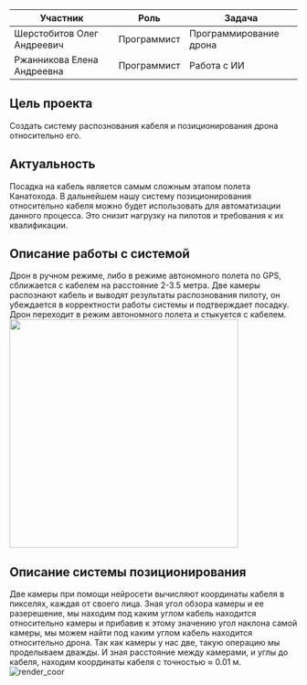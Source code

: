 | Участник | Роль | Задача |
|----------|------|--------|
| Шерстобитов Олег Андреевич | Программист | Программирование дрона |
| Ржанникова Елена Андреевна | Программист | Работа с ИИ |

## Цель проекта

Создать систему распознования кабеля и позиционирования дрона относительно его.

## Актуальность

Посадка на кабель является самым сложным этапом полета Канатохода. В дальнейшем нашу систему позиционирования относительно кабеля можно будет использовать для автоматизации данного процесса. Это снизит нагрузку на пилотов и требования к их квалификации.

## Описание работы с системой

Дрон в ручном режиме, либо в режиме автономного полета по GPS, сближается с кабелем на расстояние 2-3.5 метра. Две камеры распознают кабель и выводят результаты распознования пилоту, он убеждается в корректности работы системы и подтверждает посадку. Дрон переходит в режим автономного полета и стыкуется с кабелем.
<img src = "https://github.com/user-attachments/assets/88dbae71-9eeb-48e0-ad15-08bfe755d1a2" width="400" height="400">

## Описание системы позиционирования

Две камеры при помощи нейросети вычисляют координаты кабеля в пикселях, каждая от своего лица. Зная угол обзора камеры и ее разерешение, мы находим под каким углом кабель находится относительно камеры и прибавив к этому значению угол наклона самой камеры, мы можем найти под каким углом кабель находится относительно дрона. Так как камеры у нас две, такую операцию мы проделываем дважды. И зная расстояние между камерами, и углы до кабеля, находим координаты кабеля с точностью ≈ 0.01 м.
![render_coor](https://github.com/user-attachments/assets/f85cc3e2-4386-4159-8f8e-fdcdf47c9b6e)


